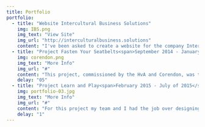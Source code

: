 ```yaml
---
title: Portfolio
portfolio:
  - title: "Website Intercultural Business Solutions"
    img: IBS.png
    img_text: "View Site"
    img_url: "http://interculturalbusiness.solutions"
    content: "I've been asked to create a website for the company Intercultural Business Solutions. Producing this website has given me a lot of insight with Web development and design."
  - title: "Project Fasten Your Seatbelts<span>September 2014 - January 2015</span>"
    img: corendon.png
    img_text: "More Info"
    img_url: "#"
    content: "This project, commissioned by the HvA and Corendon, was the first project I have done with a team. We were asking to make a luggage management application for Corendon. During this project learned quite a lot about Java programming and application designs."
    delay: "05"
  - title: "Project Learn and Play<span>February 2015 - July of 2015</span>"
    img: portfolio-03.jpg
    img_text: "More Info"
    img_url: "#"
    content: "For this project my team and I had the job over designing and actualising a toy for children with Pitt Hopkins syndrome. We decided to make a play-box called \"The Learn and Play\"."
    delay: "1"
---
```

